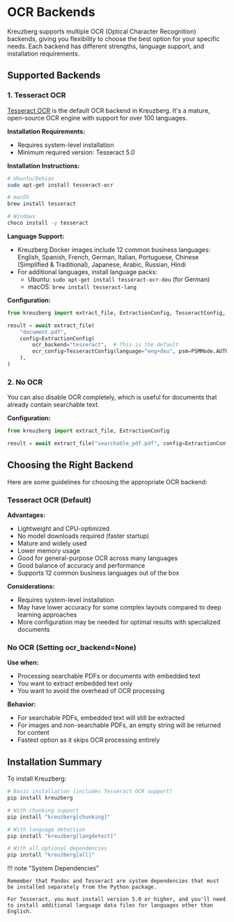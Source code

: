 # OCR Backends

Kreuzberg supports multiple OCR (Optical Character Recognition) backends, giving you flexibility to choose the best option for your specific needs. Each backend has different strengths, language support, and installation requirements.

## Supported Backends

### 1. Tesseract OCR

[Tesseract OCR](https://github.com/tesseract-ocr/tesseract) is the default OCR backend in Kreuzberg. It's a mature, open-source OCR engine with support for over 100 languages.

**Installation Requirements:**

- Requires system-level installation
- Minimum required version: Tesseract 5.0

**Installation Instructions:**

```bash
# Ubuntu/Debian
sudo apt-get install tesseract-ocr

# macOS
brew install tesseract

# Windows
choco install -y tesseract
```

**Language Support:**

- Kreuzberg Docker images include 12 common business languages: English, Spanish, French, German, Italian, Portuguese, Chinese (Simplified & Traditional), Japanese, Arabic, Russian, Hindi
- For additional languages, install language packs:
    - Ubuntu: `sudo apt-get install tesseract-ocr-deu` (for German)
    - macOS: `brew install tesseract-lang`

**Configuration:**

```python
from kreuzberg import extract_file, ExtractionConfig, TesseractConfig, PSMMode

result = await extract_file(
    "document.pdf",
    config=ExtractionConfig(
        ocr_backend="tesseract",  # This is the default
        ocr_config=TesseractConfig(language="eng+deu", psm=PSMMode.AUTO),  # English and German  # Page segmentation mode
    ),
)
```

### 2. No OCR

You can also disable OCR completely, which is useful for documents that already contain searchable text.

**Configuration:**

```python
from kreuzberg import extract_file, ExtractionConfig

result = await extract_file("searchable_pdf.pdf", config=ExtractionConfig(ocr_backend=None))
```

## Choosing the Right Backend

Here are some guidelines for choosing the appropriate OCR backend:

### Tesseract OCR (Default)

**Advantages:**

- Lightweight and CPU-optimized
- No model downloads required (faster startup)
- Mature and widely used
- Lower memory usage
- Good for general-purpose OCR across many languages
- Good balance of accuracy and performance
- Supports 12 common business languages out of the box

**Considerations:**

- Requires system-level installation
- May have lower accuracy for some complex layouts compared to deep learning approaches
- More configuration may be needed for optimal results with specialized documents

### No OCR (Setting ocr_backend=None)

**Use when:**

- Processing searchable PDFs or documents with embedded text
- You want to extract embedded text only
- You want to avoid the overhead of OCR processing

**Behavior:**

- For searchable PDFs, embedded text will still be extracted
- For images and non-searchable PDFs, an empty string will be returned for content
- Fastest option as it skips OCR processing entirely

## Installation Summary

To install Kreuzberg:

```bash
# Basic installation (includes Tesseract OCR support)
pip install kreuzberg

# With chunking support
pip install "kreuzberg[chunking]"

# With language detection
pip install "kreuzberg[langdetect]"

# With all optional dependencies
pip install "kreuzberg[all]"
```

!!! note "System Dependencies"

    Remember that Pandoc and Tesseract are system dependencies that must be installed separately from the Python package.

    For Tesseract, you must install version 5.0 or higher, and you'll need to install additional language data files for languages other than English.
